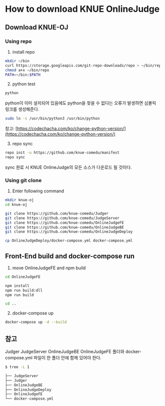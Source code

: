 # How to download KNUE OnlineJudge 

## Download KNUE-OJ

### Using repo

1. install repo

```bash
mkdir ~/bin
curl https://storage.googleapis.com/git-repo-downloads/repo > ~/bin/repo
chmod a+x ~/bin/repo
PATH=~/bin:$PATH
```

2. python test

```bash
python
```

python이 이미 설치되어 있음에도 python을 찾을 수 없다는 오류가 발생하면 심볼릭 링크를 생성해준다.

```bash
sudo ln -s /usr/bin/python3 /usr/bin/python
```

참고: [https://codechacha.com/ko/change-python-version/](https://codechacha.com/ko/change-python-version/)

3. repo sync

```bash
repo init -u https://github.com/knue-comedu/manifest
repo sync
```

sync 완료 시 KNUE OnlineJudge의 모든 소스가 다운로드 될 것이다.

### Using git clone

1. Enter following command

```bash
mkdir knue-oj
cd knue-oj

git clone https://github.com/knue-comedu/Judger
git clone https://github.com/knue-comedu/JudgeServer
git clone https://github.com/knue-comedu/OnlineJudgeFE
git clone https://github.com/knue-comedu/OnlineJudgeBE
git clone https://github.com/knue-comedu/OnlineJudgeDeploy

cp OnlineJudgeDeploy/docker-compose.yml docker-compose.yml
```

## Front-End build and docker-compose run

1. move OnlineJudgeFE and npm build

```bash
cd OnlineJudgeFE

npm install
npm run build:dll
npm run build

cd ..
```

2. docker-compose up

```bash
docker-compose up -d --build
```

## 참고

Judger JudgeServer OnlineJudgeBE OnlineJudgeFE 폴더와 docker-compose.yml 파일이 한 폴더 안에 함께 있어야 한다.

```bash
$ tree -L 1

├── JudgeServer  
├── Judger  
├── OnlineJudgeBE  
├── OnlineJudgeDeploy  
├── OnlineJudgeFE  
└── docker-compose.yml
```